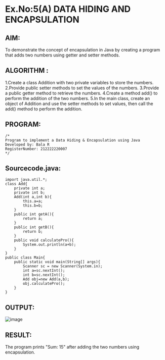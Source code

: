 # Ex.No:5(A)  DATA HIDING AND ENCAPSULATION
## AIM:
To demonstrate the concept of encapsulation in Java by creating a program that adds two numbers using getter and setter methods.
## ALGORITHM :
1.Create a class Addition with two private variables to store the numbers.
2.Provide public setter methods to set the values of the numbers.
3.Provide a public getter method to retrieve the numbers.
4.Create a method add() to perform the addition of the two numbers.
5.In the main class, create an object of Addition and use the setter methods to set values, then call the add() method to perform the addition.

## PROGRAM:
 ```
/*
Program to implement a Data Hiding & Encapsulation using Java
Developed by: Bala R
RegisterNumber: 212222220007
*/
```

## Sourcecode.java:
```
import java.util.*;
class Add{
    private int a;
    private int b;
    Add(int a,int b){
        this.a=a;
        this.b=b;
    }
    public int getA(){
        return a;
    }
    public int getB(){
        return b;
    }
    public void calculatePro(){
        System.out.println(a+b);
    }
}
public class Main{
    public static void main(String[] args){
        Scanner sc = new Scanner(System.in);
        int a=sc.nextInt();
        int b=sc.nextInt();
        Add obj=new Add(a,b);
        obj.calculatePro();
    }
}
```

## OUTPUT:

![image](https://github.com/user-attachments/assets/1678aa54-7559-4ab3-9967-6fc152aa6b0f)

## RESULT:

The program prints "Sum: 15" after adding the two numbers using encapsulation.







